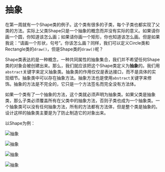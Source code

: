 ﻿# 抽象

在第一周就有一个Shape类的例子。这个类有很多的子类，每个子类也都实现了父类的方法。实际上父类Shape只是一个抽象的概念而并没有实际的意义。如果请你画一个圆，你知道该怎么画；如果请你画一个矩形，你也知道该怎么画。但是如果我说：“请画一个形状，句号”。你该怎么画？同样，我们可以定义Circle类和Rectangle类的`draw()`，但是Shape类的`draw()`呢？
       
Shape类表达的是一种概念，一种共同属性的抽象集合，我们并不希望任何Shape类的对象会被创建出来。那么，我们就应该把这个Shape类定义为**抽象**的。我们用`abstract`关键字来定义抽象类。抽象类的作用仅仅是表达接口，而不是具体的实现细节。抽象类中可以存在抽象方法。抽象方法也是使用`abstract`关键字来修饰。抽象的方法是不完全的，它只是一个方法签名而完全没有方法体。

如果一个类有了一个抽象的方法，这个类就必须声明为抽象类。如果父类是抽象类，那么子类必须覆盖所有在父类中的抽象方法，否则子类也成为一个抽象类。一个抽象类可以没有任何抽象方法，所有的方法都有方法体，但是整个类是抽象的。设计这样的抽象类主要是为了防止制造它的对象出来。

以Shape为例：

![抽象][1]

![抽象][2]

![抽象][3]

![抽象][4]


  [1]: https://github.com/LibraTang/Pics/blob/master/Java-Notes/%E6%8A%BD%E8%B1%A11.png
  [2]: https://github.com/LibraTang/Pics/blob/master/Java-Notes/%E6%8A%BD%E8%B1%A12.png
  [3]: https://github.com/LibraTang/Pics/blob/master/Java-Notes/%E6%8A%BD%E8%B1%A13.png
  [4]: https://github.com/LibraTang/Pics/blob/master/Java-Notes/%E6%8A%BD%E8%B1%A14.png